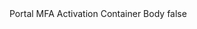 <?xml version="1.0" encoding="UTF-8"?>
<CustomMetadata xmlns="http://soap.sforce.com/2006/04/metadata">
    <label>Portal MFA Activation Container Body</label>
    <protected>false</protected>
</CustomMetadata>
